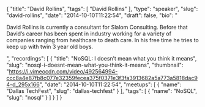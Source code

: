 {
  "title": "David Rollins",
  "tags": [
    "David Rollins"
  ],
  "type": "speaker",
  "slug": "david-rollins",
  "date": "2014-10-10T11:22:54",
  "draft": false,
  "bio": "<p>David Rollins is currently a consultant for Slalom Consulting. Before that David’s career has been spent in industry working for a variety of companies ranging from healthcare to death care. In his free time he tries to keep up with twin 3 year old boys.</p>",
  "recordings": [
    {
      "title": "NoSQL: I doesn’t mean what you think it means",
      "slug": "nosql-i-doesnt-mean-what-you-think-it-means",
      "thumbnail": "https://i.vimeocdn.com/video/492564994-ccc8a4e87fb8c077e32359fecea375f0371e3f3fa3913682a5a773a5818dac94-d_295x166",
      "date": "2014-10-10T11:22:54",
      "meetups": [
        {
          "name": "Dallas TechFest",
          "slug": "dallas-techfest"
        }
      ],
      "tags": [
        {
          "name": "NoSQL",
          "slug": "nosql"
        }
      ]
    }
  ]
}